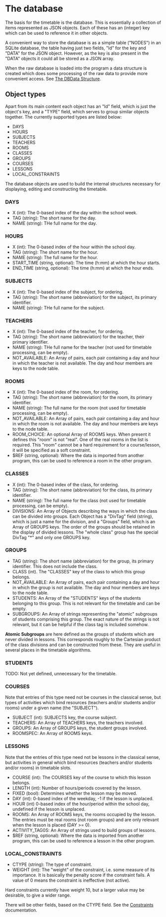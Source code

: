 # The database

The basis for the timetable is the database. This is essentially a collection of items represented as JSON objects. Each of these has an (integer) key which can be used to reference it in other objects.

A convenient way to store the database is as a simple table ("NODES") in an SQLite database, the table having just two fields, "Id" for the key and "DATA" for the JSON object. However, as the key is also present in the "DATA" objects it could all be stored as a JSON array.

When the raw database is loaded into the program a data structure is created which does some processing of the raw data to provide more convenient access. See [The DBData Structure](dbdata.md#the-dbdata-structure).

## Object types

Apart from its main content each object has an "Id" field, which is just the object's key, and a "TYPE" field, which serves to group similar objects together. The currently supported types are listed below:

 - DAYS
 - HOURS
 - SUBJECTS
 - TEACHERS
 - ROOMS
 - CLASSES
 - GROUPS
 - COURSES
 - LESSONS
 - LOCAL_CONSTRAINTS

The database objects are used to build the internal structures necessary for displaying, editing and constructing the timetable.

### DAYS

 - X (int): The 0-based index of the day within the school week.
 - TAG (string): The short name for the day.
 - NAME (string): THe full name for the day.

### HOURS

 - X (int): The 0-based index of the hour within the school day.
 - TAG (string): The short name for the hour.
 - NAME (string): The full name for the hour.
 - START_TIME (string, optional): The time (h:mm) at which the hour starts.
 - END_TIME (string, optional): The time (h:mm) at which the hour ends.

### SUBJECTS

 - X (int): The 0-based index of the subject, for ordering.
 - TAG (string): The short name (abbreviation) for the subject, its primary identifier.
 - NAME (string): THe full name for the subject.

### TEACHERS

 - X (int): The 0-based index of the teacher, for ordering.
 - TAG (string): The short name (abbreviation) for the teacher, their primary identifier.
 - NAME (string): THe full name for the teacher (not used for timetable processing, can be empty).
 - NOT_AVAILABLE: An Array of pairs, each pair containing a day and hour in which the teacher is not available. The day and hour members are keys to the node table.

### ROOMS

 - X (int): The 0-based index of the room, for ordering.
 - TAG (string): The short name (abbreviation) for the room, its primary identifier.
 - NAME (string): The full name for the room (not used for timetable processing, can be empty).
 - NOT_AVAILABLE: An Array of pairs, each pair containing a day and hour in which the room is not available. The day and hour members are keys to the node table.
 - ROOM_CHOICE: An optional Array of ROOMS keys. When present it defines this "room" is not "real". One of the real rooms in the list is required. This "room" cannot be a hard requirement for a course/lesson, it will be specified as a soft constraint.
 - $REF (string, optional): Where the data is imported from another program, this can be used to reference a room in the other program.

### CLASSES

 - X (int): The 0-based index of the class, for ordering.
 - TAG (string): The short name (abbreviation) for the class, its primary identifier.
 - NAME (string): The full name for the class (not used for timetable processing, can be empty).
 - DIVISIONS: An Array of Objects describing the ways in which the class can be divided into groups. Each Object has a "DivTag" field (string), which is just a name for the division, and a "Groups" field, which is an Array of GROUPS keys. The order of the groups should be retained in the display of divided lessons. The "whole class" group has the special DivTag "*" and only one GROUPS key.

### GROUPS

 - TAG (string): The short name (abbreviation) for the group, its primary identifier. This does not include the class.
 - CLASS (int). The "CLASSES" key of the class to which this group belongs.
 - NOT_AVAILABLE: An Array of pairs, each pair containing a day and hour in which the group is not available. The day and hour members are keys to the node table.
 - STUDENTS: An Array of the "STUDENTS" keys of the students belonging to this group. This is not relevant for the timetable and can be empty.
 - SUBGROUPS: An Array of strings representing the "atomic" subgroups of students comprising this group. The exact nature of the strings is not relevant, but it can be helpful if the class tag is included somehow.

**Atomic Subgroups** are here defined as the groups of students which are never divided in lessons. This corresponds roughly to the Cartesian product of the class divisions and can be constructed from these. They are useful in several places in the timetable algorithms.
 

### STUDENTS

TODO: Not yet defined, unnecessary for the timetable.

### COURSES

Note that entries of this type need not be courses in the classical sense, but types of activities which bind resources (teachers and/or students and/or rooms) under a given name (the "SUBJECT").

 - SUBJECT (int): SUBJECTS key, the course subject.
 - TEACHERS: An Array of TEACHERS keys, the teachers involved.
 - GROUPS: An Array of GROUPS keys, the student groups involved.
 - ROOMSPEC: An Array of ROOMS keys.

### LESSONS

Note that the entries of this type need not be lessons in the classical sense, but activities in general which bind resources (teachers and/or students and/or rooms) in timetable slots.

 - COURSE (int): The COURSES key of the course to which this lesson belongs.
 - LENGTH (int): Number of hours/periods covered by the lesson.
 - FIXED (bool): Determines whether the lesson may be moved.
 - DAY (int): 0-based index of the weekday, -1 if the lesson is unplaced.
 - HOUR (int) 0-based index of the hour/period within the school day, undefined if the lesson is unplaced.
 - ROOMS: An Array of ROOMS keys, the rooms occupied by the lesson. The entries must be real rooms (not room groups) and are only relevant when the lesson is placed (DAY >= 0).
 - ACTIVITY_TAG0S: An Array of strings used to build groups of lessons.
 - $REF (string, optional): Where the data is imported from another program, this can be used to reference a lesson in the other program.

### LOCAL_CONSTRAINTS

 - CTYPE (string): The type of constraint.
 - WEIGHT (int): The "weight" of the constraint, i.e. some measure of its importance. It is basically the penalty score if the constraint fails. A value of 0 means the constraint is ineffective (not active).

Hard constraints currently have weight 10, but a larger value may be desirable, to give a wider range.

There will be other fields, based on the CTYPE field. See the [Constraints](constraints.md#constraints) documentation.